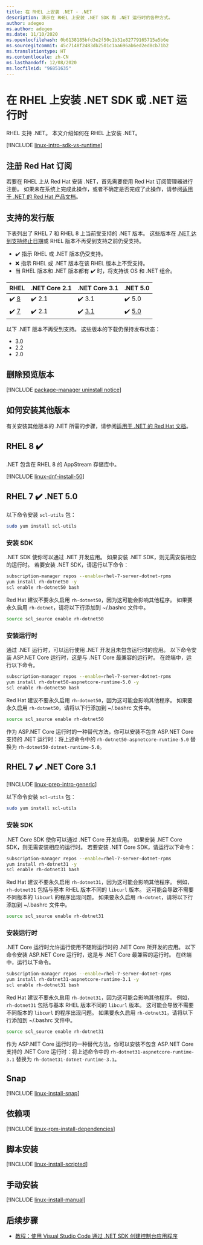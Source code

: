```yaml
---
title: 在 RHEL 上安装 .NET - .NET
description: 演示在 RHEL 上安装 .NET SDK 和 .NET 运行时的各种方式。
author: adegeo
ms.author: adegeo
ms.date: 11/10/2020
ms.openlocfilehash: 0b6138185bfd3e2f50c1b31e82779165715a5b6e
ms.sourcegitcommit: 45c7148f2483db2501c1aa696ab6ed2ed8cb71b2
ms.translationtype: HT
ms.contentlocale: zh-CN
ms.lasthandoff: 12/08/2020
ms.locfileid: "96851635"
---
```

# <a name="install-the-net-sdk-or-the-net-runtime-on-rhel"></a>在 RHEL 上安装 .NET SDK 或 .NET 运行时

RHEL 支持 .NET。 本文介绍如何在 RHEL 上安装 .NET。

[!INCLUDE [linux-intro-sdk-vs-runtime](includes/linux-intro-sdk-vs-runtime.md)]

## <a name="register-your-red-hat-subscription"></a>注册 Red Hat 订阅

若要在 RHEL 上从 Red Hat 安装 .NET，首先需要使用 Red Hat 订阅管理器进行注册。 如果未在系统上完成此操作，或者不确定是否完成了此操作，请参阅[适用于 .NET 的 Red Hat 产品文档](https://access.redhat.com/documentation/net/5.0/)。

## <a name="supported-distributions"></a>支持的发行版

下表列出了 RHEL 7 和 RHEL 8 上当前受支持的 .NET 版本。 这些版本在 [.NET 达到支持终止日期](https://dotnet.microsoft.com/platform/support/policy/dotnet-core)或 RHEL 版本不再受到支持之前仍受支持。

- ✔️ 指示 RHEL 或 .NET 版本仍受支持。
- ❌ 指示 RHEL 或 .NET 版本在该 RHEL 版本上不受支持。
- 当 RHEL 版本和 .NET 版本都有 ✔️ 时，将支持该 OS 和 .NET 组合。

| RHEL                     | .NET Core 2.1 | .NET Core 3.1 | .NET 5.0 |
|--------------------------|---------------|---------------|----------------|
| ✔️ [8](#rhel-8-)        | ✔️ 2.1        | ✔️ 3.1        | ✔️ 5.0 |
| ✔️ [7](#rhel-7--net-50) | ✔️ 2.1        | ✔️ [3.1](#rhel-7--net-core-31)        | ✔️ [5.0](#rhel-7--net-50) |

以下 .NET 版本不再受到支持。 这些版本的下载仍保持发布状态：

- 3.0
- 2.2
- 2.0

## <a name="remove-preview-versions"></a>删除预览版本

[!INCLUDE [package-manager uninstall notice](./includes/linux-uninstall-preview-info.md)]

## <a name="how-to-install-other-versions"></a>如何安装其他版本

有关安装其他版本的 .NET 所需的步骤，请参阅[适用于 .NET 的 Red Hat 文档](https://access.redhat.com/documentation/net/5.0/)。

## <a name="rhel-8-"></a>RHEL 8 ✔️

.NET 包含在 RHEL 8 的 AppStream 存储库中。

[!INCLUDE [linux-dnf-install-50](includes/linux-install-50-dnf.md)]

## <a name="rhel-7--net-50"></a>RHEL 7 ✔️ .NET 5.0

以下命令安装 `scl-utils` 包：

```bash
sudo yum install scl-utils
```

### <a name="install-the-sdk"></a>安装 SDK

.NET SDK 使你可以通过 .NET 开发应用。 如果安装 .NET SDK，则无需安装相应的运行时。 若要安装 .NET SDK，请运行以下命令：

```bash
subscription-manager repos --enable=rhel-7-server-dotnet-rpms
yum install rh-dotnet50 -y
scl enable rh-dotnet50 bash
```

Red Hat 建议不要永久启用 `rh-dotnet50`，因为这可能会影响其他程序。 如果要永久启用 `rh-dotnet`，请将以下行添加到 ~/.bashrc 文件中。

```bash
source scl_source enable rh-dotnet50
```

### <a name="install-the-runtime"></a>安装运行时

通过 .NET 运行时，可以运行使用 .NET 开发且未包含运行时的应用。 以下命令安装 ASP.NET Core 运行时，这是与 .NET Core 最兼容的运行时。 在终端中，运行以下命令。

```bash
subscription-manager repos --enable=rhel-7-server-dotnet-rpms
yum install rh-dotnet50-aspnetcore-runtime-5.0 -y
scl enable rh-dotnet50 bash
```

Red Hat 建议不要永久启用 `rh-dotnet50`，因为这可能会影响其他程序。 如果要永久启用 `rh-dotnet50`，请将以下行添加到 ~/.bashrc 文件中。

```bash
source scl_source enable rh-dotnet50
```

作为 ASP.NET Core 运行时的一种替代方法，你可以安装不包含 ASP.NET Core 支持的 .NET 运行时：将上述命令中的 `rh-dotnet50-aspnetcore-runtime-5.0` 替换为 `rh-dotnet50-dotnet-runtime-5.0`。

## <a name="rhel-7--net-core-31"></a>RHEL 7 ✔️ .NET Core 3.1

[!INCLUDE [linux-prep-intro-generic](includes/linux-prep-intro-generic.md)]

以下命令安装 `scl-utils` 包：

```bash
sudo yum install scl-utils
```

### <a name="install-the-sdk"></a>安装 SDK

.NET Core SDK 使你可以通过 .NET Core 开发应用。 如果安装 .NET Core SDK，则无需安装相应的运行时。 若要安装 .NET Core SDK，请运行以下命令：

```bash
subscription-manager repos --enable=rhel-7-server-dotnet-rpms
yum install rh-dotnet31 -y
scl enable rh-dotnet31 bash
```

Red Hat 建议不要永久启用 `rh-dotnet31`，因为这可能会影响其他程序。 例如，`rh-dotnet31` 包括与基本 RHEL 版本不同的 `libcurl` 版本。 这可能会导致不需要不同版本的 `libcurl` 的程序出现问题。 如果要永久启用 `rh-dotnet`，请将以下行添加到 ~/.bashrc 文件中。

```bash
source scl_source enable rh-dotnet31
```

### <a name="install-the-runtime"></a>安装运行时

.NET Core 运行时允许运行使用不随附运行时的 .NET Core 所开发的应用。 以下命令安装 ASP.NET Core 运行时，这是与 .NET Core 最兼容的运行时。 在终端中，运行以下命令。

```bash
subscription-manager repos --enable=rhel-7-server-dotnet-rpms
yum install rh-dotnet31-aspnetcore-runtime-3.1 -y
scl enable rh-dotnet31 bash
```

Red Hat 建议不要永久启用 `rh-dotnet31`，因为这可能会影响其他程序。 例如，`rh-dotnet31` 包括与基本 RHEL 版本不同的 `libcurl` 版本。 这可能会导致不需要不同版本的 `libcurl` 的程序出现问题。 如果要永久启用 `rh-dotnet31`，请将以下行添加到 ~/.bashrc 文件中。

```bash
source scl_source enable rh-dotnet31
```

作为 ASP.NET Core 运行时的一种替代方法，你可以安装不包含 ASP.NET Core 支持的 .NET Core 运行时：将上述命令中的 `rh-dotnet31-aspnetcore-runtime-3.1` 替换为 `rh-dotnet31-dotnet-runtime-3.1`。

## <a name="snap"></a>Snap

[!INCLUDE [linux-install-snap](includes/linux-install-snap.md)]

## <a name="dependencies"></a>依赖项

[!INCLUDE [linux-rpm-install-dependencies](includes/linux-rpm-install-dependencies.md)]

## <a name="scripted-install"></a>脚本安装

[!INCLUDE [linux-install-scripted](includes/linux-install-scripted.md)]

## <a name="manual-install"></a>手动安装

[!INCLUDE [linux-install-manual](includes/linux-install-manual.md)]

## <a name="next-steps"></a>后续步骤

- [教程：使用 Visual Studio Code 通过 .NET SDK 创建控制台应用程序](../tutorials/with-visual-studio-code.md)
